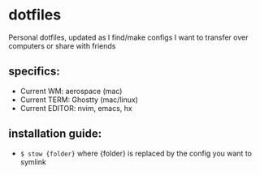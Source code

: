 # dotfiles  
Personal dotfiles, updated as I find/make configs I want to transfer over computers or share with friends
## specifics:  
- Current WM: aerospace (mac)
- Current TERM: Ghostty (mac/linux)
- Current EDITOR: nvim, emacs, hx 

## installation guide:
- `$ stow {folder}` where {folder} is replaced by the config you want to symlink
